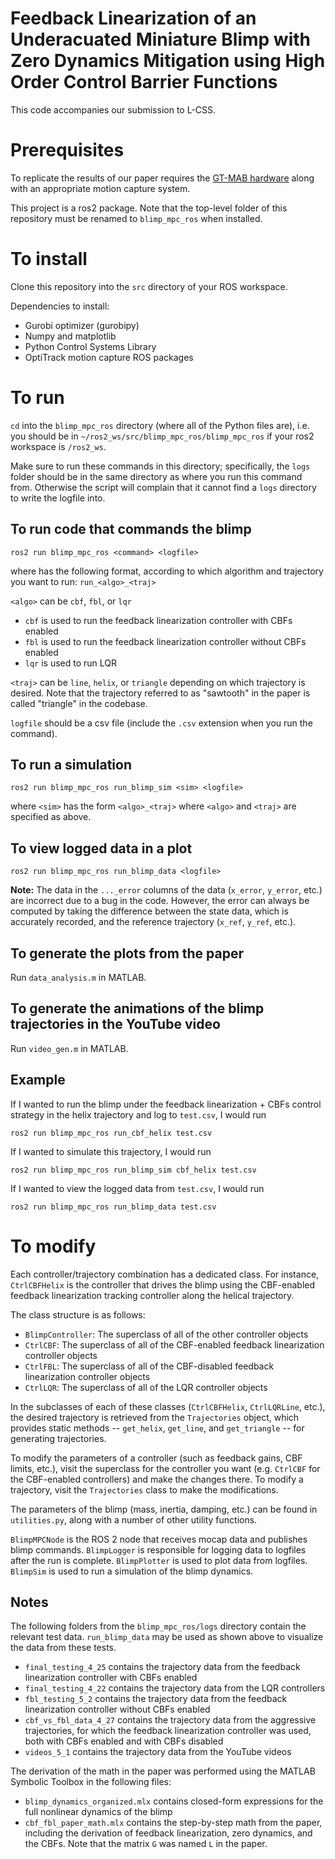 # Feedback Linearization of an Underacuated Miniature Blimp with Zero Dynamics Mitigation using High Order Control Barrier Functions

This code accompanies our submission to L-CSS.

# Prerequisites
To replicate the results of our paper requires the [GT-MAB hardware](https://github.com/thedancomplex/open-blimp/) along with an appropriate motion capture system.

This project is a ros2 package. Note that the top-level folder of this repository must be renamed to `blimp_mpc_ros` when installed.

# To install
Clone this repository into the `src` directory of your ROS workspace.

Dependencies to install:
* Gurobi optimizer (gurobipy)
* Numpy and matplotlib
* Python Control Systems Library
* OptiTrack motion capture ROS packages

# To run
`cd` into the `blimp_mpc_ros` directory (where all of the Python files are), i.e. you should be in `~/ros2_ws/src/blimp_mpc_ros/blimp_mpc_ros` if your ros2 workspace is `/ros2_ws`.

Make sure to run these commands in this directory; specifically, the `logs` folder should be in the same directory as where you run this command from. Otherwise the script will complain that it cannot find a `logs` directory to write the logfile into.

## To run code that commands the blimp
```
ros2 run blimp_mpc_ros <command> <logfile>
```
where <command> has the following format, according to which algorithm and trajectory you want to run:
```run_<algo>_<traj>```

`<algo>` can be `cbf`, `fbl`, or `lqr`
* `cbf` is used to run the feedback linearization controller with CBFs enabled
* `fbl` is used to run the feedback linearization controller without CBFs enabled
* `lqr` is used to run LQR

`<traj>` can be `line`, `helix`, or `triangle` depending on which trajectory is desired. Note that the trajectory referred to as "sawtooth" in the paper is called "triangle" in the codebase.

`logfile` should be a csv file (include the `.csv` extension when you run the command).

## To run a simulation
```
ros2 run blimp_mpc_ros run_blimp_sim <sim> <logfile>
```
where `<sim>` has the form
```<algo>_<traj>```
where `<algo>` and `<traj>` are specified as above.

## To view logged data in a plot
```
ros2 run blimp_mpc_ros run_blimp_data <logfile>
```
**Note:** The data in the `..._error` columns of the data (`x_error`, `y_error`, etc.) are incorrect due to a bug in the code. However, the error can always be computed by taking the difference between the state data, which is accurately recorded, and the reference trajectory (`x_ref`, `y_ref`, etc.).

## To generate the plots from the paper
Run `data_analysis.m` in MATLAB.

## To generate the animations of the blimp trajectories in the YouTube video
Run `video_gen.m` in MATLAB.

## Example
If I wanted to run the blimp under the feedback linearization + CBFs control strategy in the helix trajectory and log to `test.csv`, I would run
```
ros2 run blimp_mpc_ros run_cbf_helix test.csv
```

If I wanted to simulate this trajectory, I would run
```
ros2 run blimp_mpc_ros run_blimp_sim cbf_helix test.csv
```

If I wanted to view the logged data from `test.csv`, I would run
```
ros2 run blimp_mpc_ros run_blimp_data test.csv
```

# To modify
Each controller/trajectory combination has a dedicated class. For instance, `CtrlCBFHelix` is the controller that drives the blimp using the CBF-enabled feedback linearization tracking controller along the helical trajectory.

The class structure is as follows:
* `BlimpController`: The superclass of all of the other controller objects
* `CtrlCBF`: The superclass of all of the CBF-enabled feedback linearization controller objects
* `CtrlFBL`: The superclass of all of the CBF-disabled feedback linearization controller objects
* `CtrlLQR`: The superclass of all of the LQR controller objects

In the subclasses of each of these classes (`CtrlCBFHelix`, `CtrlLQRLine`, etc.), the desired trajectory is retrieved from the `Trajectories` object, which provides static methods -- `get_helix`, `get_line`, and `get_triangle` -- for generating trajectories.

To modify the parameters of a controller (such as feedback gains, CBF limits, etc.), visit the superclass for the controller you want (e.g. `CtrlCBF` for the CBF-enabled controllers) and make the changes there. To modify a trajectory, visit the `Trajectories` class to make the modifications.

The parameters of the blimp (mass, inertia, damping, etc.) can be found in `utilities.py`, along with a number of other utility functions.

`BlimpMPCNode` is the ROS 2 node that receives mocap data and publishes blimp commands.
`BlimpLogger` is responsible for logging data to logfiles after the run is complete.
`BlimpPlotter` is used to plot data from logfiles.
`BlimpSim` is used to run a simulation of the blimp dynamics.

## Notes
The following folders from the `blimp_mpc_ros/logs` directory contain the relevant test data. `run_blimp_data` may be used as shown above to visualize the data from these tests.
* `final_testing_4_25` contains the trajectory data from the feedback linearization controller with CBFs enabled
* `final_testing_4_22` contains the trajectory data from the LQR controllers
* `fbl_testing_5_2` contains the trajectory data from the feedback linearization controller without CBFs enabled
* `cbf_vs_fbl_data_4_27` contains the trajectory data from the aggressive trajectories, for which the feedback linearization controller was used, both with CBFs enabled and with CBFs disabled
* `videos_5_1` contains the trajectory data from the YouTube videos

The derivation of the math in the paper was performed using the MATLAB Symbolic Toolbox in the following files:
* `blimp_dynamics_organized.mlx` contains closed-form expressions for the full nonlinear dynamics of the blimp
* `cbf_fbl_paper_math.mlx` contains the step-by-step math from the paper, including the derivation of feedback linearization, zero dynamics, and the CBFs. Note that the matrix `G` was named `L` in the paper.
